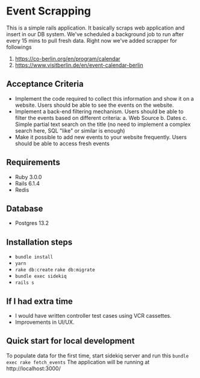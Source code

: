 # Event Scrapping
This is a simple rails application. It basically scraps web application and insert in our DB system. We've scheduled a background job to run after every 15 mins to pull fresh data. Right now we've added scrapper for followings

1. https://co-berlin.org/en/program/calendar
2. https://www.visitberlin.de/en/event-calendar-berlin

## Acceptance Criteria
- Implement the code required to collect this information and show it on a website. Users should be able to see the events on the website.
- Implement a back-end filtering mechanism. Users should be able to filter the events based on different criteria: 
  a. Web Source 
  b. Dates 
  c. Simple partial text search on the title (no need to implement a complex search here, SQL "like" or similar is enough)
- Make it possible to add new events to your website frequently. Users should be able to access fresh events

## Requirements
- Ruby 3.0.0
- Rails 6.1.4
- Redis
## Database
- Postgres 13.2
## Installation steps
- `bundle install`
- `yarn`
- `rake db:create` `rake db:migrate`
- `bundle exec sidekiq`
- `rails s`
## If I had extra time
- I would have written controller test cases using VCR cassettes.
- Improvements in UI/UX.
## Quick start for local development
To populate data for the first time, start sidekiq server and run this `bundle exec rake fetch_events`
The application will be running at http://localhost:3000/
